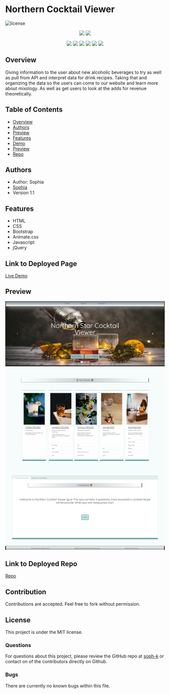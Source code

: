 # Northern Cocktail Viewer 

![license](https://img.shields.io/badge/license-MIT-red)

<p align="center">
    <img src="https://img.shields.io/github/repo-size/soph-k/northern_cocktail_viewer"/>
    <img src="https://img.shields.io/github/last-commit/soph-k/northern_cocktail_viewer"/>
</p>
<p align="center">
    <img src="https://img.shields.io/badge/HTML-yellow"/>
    <img src="https://img.shields.io/badge/CSS-gray"/>
        <img src="https://img.shields.io/badge/Bootstrap-pink"/>
    <img src="https://img.shields.io/badge/Animate.css-green"/>
    <img src="https://img.shields.io/badge/Javascript-red"/>
    <img src="https://img.shields.io/badge/jQuery-blue"/>
</p>


## Overview
Giving information to the user about new alcoholic beverages to try as well as pull from API 
and interpret data for drink recipes. 
Taking that and organizing the data so the users can come to our website and learn more about mixology. 
As well as get users to look at the adds for revenue theoretically.


## Table of Contents
- [Overview](#overview)
- [Authors](#authors)
- [Preview](#preview)
- [Features](#features)
- [Demo](#linktodeployedpage)
- [Preview](#preview)
- [Repo](#linktodeployedrepo)


## Authors
- Author: Sophia
- [Sophia](https://github.com/soph-k)
- Version 1.1


## Features
- HTML 
- CSS
- Bootstrap
- Animate.css
- Javascript 
- jQuery


## Link to Deployed Page
[Live Demo](https://soph-k.github.io/northern_cocktail_viewer/)


## Preview
![Preview Of Northern Cocktail Viewer webpage](./assets/images/screenshot.png)

    
## Link to Deployed Repo
[Repo](https://github.com/soph-k/northern_cocktail_viewer)


## Contribution
Contributions are accepted. Feel free to fork without permission.


## License
This project is under the MIT license.


### Questions
For questions about this project, please review the GitHub repo at [soph-k](https://github.com/soph-k/northern_cocktail_viewer) or contact on of the contributors directly on Github.
 

### Bugs
There are currently no known bugs within this file.
